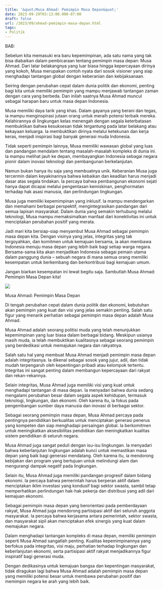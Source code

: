 ```yaml
---
title: '&quot;Musa Ahmad: Pemimpin Masa Depan&quot;'
date: 2023-09-29T03:13:00.000-07:00
draft: false
url: /2023/09/ahmad-pemimpin-masa-depan.html
tags: 
- Politik
---
```


  

BAB:  
  
Sebelum kita memasuki era baru kepemimpinan, ada satu nama yang tak bisa diabaikan dalam pembicaraan tentang pemimpin masa depan: Musa Ahmad. Dari latar belakangnya yang luar biasa hingga kepercayaan dirinya yang kokoh, Musa merupakan contoh nyata dari sosok visioner yang siap menghadapi tantangan global dengan keberanian dan kebijaksanaan.

  

Seiring dengan perubahan cepat dalam dunia politik dan ekonomi, penting bagi kita untuk memiliki pemimpin yang mampu menjawab tantangan zaman dengan cara yang berbeda. Dan inilah saatnya Musa Ahmad muncul sebagai harapan baru untuk masa depan Indonesia.

  

Musa memiliki daya tarik yang khas. Dalam gayanya yang berani dan tegas, ia mampu menginspirasi jutaan orang untuk meraih potensi terbaik mereka. Kelahirannya di lingkungan kelas menengah dengan segala keterbatasan membuktikan bahwa kesuksesan tidak tergantung pada latar belakang atau kekayaan keluarga. Ia membuktikan dirinya melalui ketekunan dan kerja keras, menjadi inspirasi bagi banyak generasi muda Indonesia.

  

Tidak seperti pemimpin lainnya, Musa memiliki wawasan global yang luas dan pandangan mendalam tentang masalah-masalah kompleks di dunia ini. Ia mampu melihat jauh ke depan, membayangkan Indonesia sebagai negara pionir dalam inovasi teknologi dan pembangunan berkelanjutan.

  

Namun bukan hanya itu saja yang membuatnya unik. Keberanian Musa juga tercermin dalam keyakinannya bahwa kebaikan dan keadilan harus menjadi dasar atas segala tindakan. Ia percaya bahwa pembangunan ekonomi sejati hanya dapat dicapai melalui pengentasan kemiskinan, penghormatan terhadap hak asasi manusia, dan perlindungan lingkungan.

  

Musa juga memiliki kepemimpinan yang inklusif. Ia mampu mendengarkan dan memahami berbagai perspektif, mengintegrasikan pandangan dari semua lapisan masyarakat. Dalam dunia yang semakin terhubung melalui teknologi, Musa mampu memaksimalkan manfaat dari konektivitas ini untuk menciptakan perubahan positif yang merata.

  

Jadi mari kita bersiap-siap menyambut Musa Ahmad sebagai pemimpin masa depan kita. Dengan visinya yang jelas, integritas yang tak tergoyahkan, dan komitmen untuk kemajuan bersama, ia akan membawa Indonesia menuju masa depan yang lebih baik bagi setiap warga negara. Bersama-sama kita akan menjadikan Indonesia sebagai pemain utama dalam panggung dunia – sebuah negara di mana semua orang memiliki kesempatan untuk berkembang dan berkontribusi bagi kemajuan umum.

  

Jangan biarkan kesempatan ini lewat begitu saja. Sambutlah Musa Ahmad: Pemimpin Masa Depan kita!

  

![](https://www.tposcht.ch/mediathek/2018/11/musa-ahmad-768x630.jpg)

  

Musa Ahmad: Pemimpin Masa Depan

  

Di tengah perubahan cepat dalam dunia politik dan ekonomi, kebutuhan akan pemimpin yang kuat dan visi yang jelas semakin penting. Salah satu figur yang menarik perhatian sebagai pemimpin masa depan adalah Musa Ahmad.

  

Musa Ahmad adalah seorang politisi muda yang telah menunjukkan kepemimpinan yang luar biasa dalam berbagai bidang. Meskipun usianya masih muda, ia telah membuktikan kualitasnya sebagai seorang pemimpin yang berdedikasi untuk memajukan negara dan rakyatnya.

  

Salah satu hal yang membuat Musa Ahmad menjadi pemimpin masa depan adalah integritasnya. Ia dikenal sebagai sosok yang jujur, adil, dan tidak mudah terpengaruh oleh kepentingan pribadi atau kelompok tertentu. Integritas ini sangat penting dalam membangun kepercayaan dari rakyat dan rekan-rekannya.

  

Selain integritas, Musa Ahmad juga memiliki visi yang kuat untuk menghadapi tantangan di masa depan. Ia menyadari bahwa dunia sedang mengalami perubahan besar dalam segala aspek kehidupan, termasuk teknologi, lingkungan, dan ekonomi. Oleh karena itu, ia fokus pada pengembangan sumber daya manusia dan inovasi di berbagai sektor.

  

Sebagai seorang pemimpin masa depan, Musa Ahmad percaya pada pentingnya pendidikan berkualitas untuk menciptakan generasi penerus yang kompeten dan siap menghadapi persaingan global. Ia berkomitmen untuk meningkatkan aksesibilitas pendidikan dan meningkatkan kualitas sistem pendidikan di seluruh negara.

  

Musa Ahmad juga sangat peduli dengan isu-isu lingkungan. Ia menyadari bahwa keberlanjutan lingkungan adalah kunci untuk memastikan masa depan yang baik bagi generasi mendatang. Oleh karena itu, ia mendorong kebijakan dan program yang bertujuan untuk melindungi alam dan mengurangi dampak negatif pada lingkungan.

  

Selain itu, Musa Ahmad juga memiliki pandangan progresif dalam bidang ekonomi. Ia percaya bahwa pemerintah harus berperan aktif dalam menciptakan iklim investasi yang kondusif bagi sektor swasta, sambil tetap memperhatikan perlindungan hak-hak pekerja dan distribusi yang adil dari kemajuan ekonomi.

  

Sebagai pemimpin masa depan yang berorientasi pada pemberdayaan rakyat, Musa Ahmad juga mendorong partisipasi aktif dari seluruh anggota masyarakat. Ia percaya bahwa kerjasama antara pemerintah, sektor swasta, dan masyarakat sipil akan menciptakan efek sinergis yang kuat dalam memajukan negara.

  

Dalam menghadapi tantangan kompleks di masa depan, memiliki pemimpin seperti Musa Ahmad sangatlah penting. Kualitas kepemimpinannya yang berfokus pada integritas, visi maju, perhatian terhadap lingkungan dan keberlanjutan ekonomi, serta partisipasi aktif rakyat menjadikannya figur inspiratif bagi generasi muda.

  

Dengan dedikasinya untuk kemajuan bangsa dan kepentingan masyarakat, tidak diragukan lagi bahwa Musa Ahmad adalah pemimpin masa depan yang memiliki potensi besar untuk membawa perubahan positif dan memimpin negara ke arah yang lebih baik.